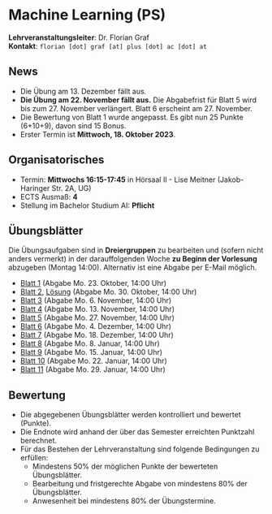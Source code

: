 # Machine Learning (PS)

**Lehrveranstaltungsleiter**: Dr. Florian Graf  
**Kontakt**: `florian [dot] graf [at] plus [dot] ac [dot] at`


## News

- Die Übung am 13. Dezember fällt aus.
- **Die Übung am 22. November fällt aus.** Die Abgabefrist für Blatt 5 wird bis zum 27. November verlängert. Blatt 6 erscheint am 27. November.
- Die Bewertung von Blatt 1 wurde angepasst. Es gibt nun 25 Punkte (6+10+9), davon sind 15 Bonus.
- Erster Termin ist **Mittwoch, 18. Oktober 2023**.

## Organisatorisches

- Termin: **Mittwochs 16:15-17:45** in Hörsaal II - Lise Meitner (Jakob-Haringer Str. 2A, UG)
- ECTS Ausmaß: **4**
- Stellung im Bachelor Studium AI: **Pflicht**

## Übungsblätter
Die Übungsaufgaben sind in **Dreiergruppen** zu bearbeiten und (sofern nicht anders vermerkt) in der darauffolgenden Woche **zu Beginn der Vorlesung** abzugeben (Montag 14:00). Alternativ ist eine Abgabe per E-Mail möglich.

- [Blatt 1](Material/blatt1.pdf) (Abgabe Mo. 23. Oktober, 14:00 Uhr)
- [Blatt 2](Material/blatt2.pdf), [Lösung](Material/loesung2.pdf) (Abgabe Mo. 30. Oktober, 14:00 Uhr)
- [Blatt 3](Material/blatt3.pdf) (Abgabe Mo.  6. November, 14:00 Uhr)
- [Blatt 4](Material/blatt4.pdf) (Abgabe Mo.  13. November, 14:00 Uhr)
- [Blatt 5](Material/blatt5.pdf) (Abgabe Mo.  27. November, 14:00 Uhr)
- [Blatt 6](Material/blatt6.pdf) (Abgabe Mo. 4. Dezember, 14:00 Uhr)
- [Blatt 7](Material/blatt7.pdf) (Abgabe Mo. 18. Dezember, 14:00 Uhr)
- [Blatt 8](Material/blatt8.pdf) (Abgabe Mo. 8. Januar, 14:00 Uhr)
- [Blatt 9](Material/blatt9.pdf) (Abgabe Mo. 15. Januar, 14:00 Uhr)
- [Blatt 10](Material/blatt10.pdf) (Abgabe Mo. 22. Januar, 14:00 Uhr)
- [Blatt 11](Material/blatt10.pdf) (Abgabe Mo. 29. Januar, 14:00 Uhr)


## Bewertung
- Die abgegebenen Übungsblätter werden kontrolliert und bewertet (Punkte).
- Die Endnote wird anhand der über das Semester erreichten Punktzahl berechnet.
- Für das Bestehen der Lehrveranstaltung sind folgende Bedingungen zu erfüllen:
  - Mindestens 50% der möglichen Punkte der bewerteten Übungsblätter.
  - Bearbeitung und fristgerechte Abgabe von mindestens 80% der Übungsblätter.
  - Anwesenheit bei mindestens 80% der Übungstermine.
